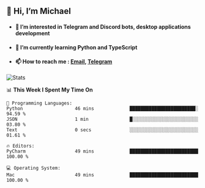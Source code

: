 ## 👋 Hi, I’m Michael
- #### 👀 I’m interested in Telegram and Discord bots, desktop applications development
- #### 🌱 I’m currently learning Python and TypeScript
- #### 📫 How to reach me : [Email](mailto:misha@kurapov.ru), [Telegram](https://t.me/mkurapov)

![Stats](https://github-readme-stats.vercel.app/api?username=krpff&show_icons=true&theme=github_dark&hide_border=true&hide=issues&count_private=true&layout=compact)


<!--START_SECTION:waka-->
📊 **This Week I Spent My Time On** 

```text
💬 Programming Languages: 
Python                   46 mins             ████████████████████████░   94.59 % 
JSON                     1 min               █░░░░░░░░░░░░░░░░░░░░░░░░   03.80 % 
Text                     0 secs              ░░░░░░░░░░░░░░░░░░░░░░░░░   01.61 % 

🔥 Editors: 
PyCharm                  49 mins             █████████████████████████   100.00 % 

💻 Operating System: 
Mac                      49 mins             █████████████████████████   100.00 % 
```


<!--END_SECTION:waka-->
